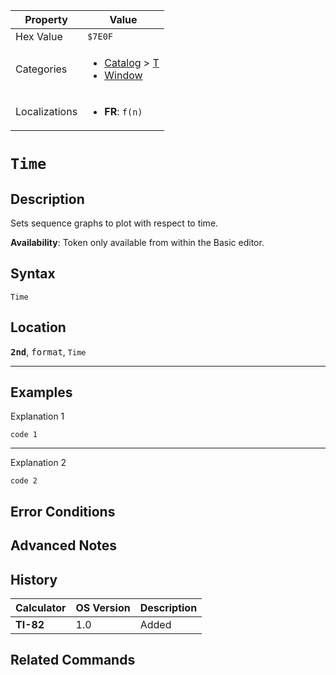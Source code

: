 | Property      | Value |
|---------------|-------|
| Hex Value     | `$7E0F`|
| Categories    | <ul><li>[Catalog](<../categories/Catalog.md>) > [T](<../categories/Catalog.md#T>)</li><li>[Window](<../categories/Window.md>)</li></ul> |
| Localizations | <ul><li><b>FR</b>: `f(n)`</li></ul> |

# `Time`

## Description
Sets sequence graphs to plot with respect to time.


<b>Availability</b>: Token only available from within the Basic editor.

## Syntax
`Time`

## Location
<tt><kbd><b>2nd</b></kbd></tt>, <kbd>format</kbd>, `Time`
<hr>

## Examples

Explanation 1
```ti-basic
code 1
```
---
Explanation 2
```ti-basic
code 2
```

## Error Conditions


## Advanced Notes


## History
| Calculator | OS Version | Description |
|------------|------------|-------------|
| <b>TI-82</b> | 1.0 | Added |

## Related Commands


